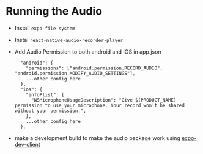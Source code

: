 # Running the Audio

- Install `expo-file-system`
- Instal `react-native-audio-recorder-player`
- Add Audio Permission to both android and IOS in app.json

  ```
    "android": {
      "permissions": ["android.permission.RECORD_AUDIO", "android.permission.MODIFY_AUDIO_SETTINGS"],
      ...other config here
    },
    "ios": {
      "infoPlist": {
        "NSMicrophoneUsageDescription": "Give $(PRODUCT_NAME) permission to use your microphone. Your record won't be shared without your permission.",
      },
      ...other config here
    },
  ```

- make a development build to make the audio package work using [expo-dev-client](https://docs.expo.dev/develop/development-builds/create-a-build/)
